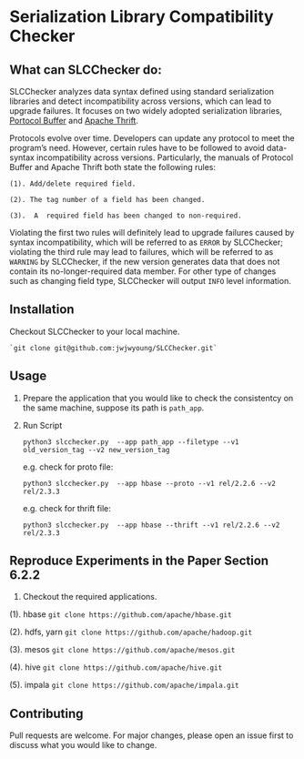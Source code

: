 # Serialization Library Compatibility Checker

## What can SLCChecker do:

SLCChecker analyzes data syntax defined using standard serialization libraries and detect incompatibility across versions, which can lead to upgrade failures. 
It focuses on two widely adopted serialization libraries, [Portocol Buffer](https://developers.google.com/protocol-buffers/docs/proto.) and [Apache Thrift](https://diwakergupta.github.io/thrift-missing-guide/).

Protocols evolve over time. Developers can update any protocol to meet the program’s need. However, certain rules have to be followed to avoid data-syntax incompatibility across versions. Particularly, the manuals of Protocol Buffer and Apache Thrift both state the following rules:

    (1). Add/delete required field. 

    (2). The tag number of a field has been changed.

    (3).  A  required field has been changed to non-required. 

Violating the first two rules will definitely lead to upgrade failures caused by syntax incompatibility, which will be referred to as `ERROR` by SLCChecker; violating the third rule may lead to failures, which will be referred to as `WARNING` by SLCChecker, if the new version generates data that does not contain its no-longer-required data member. For other type of changes such as changing field type,
SLCChecker will output `INFO` level information. 

## Installation

Checkout SLCChecker to your local machine.

    `git clone git@github.com:jwjwyoung/SLCChecker.git`

## Usage
1. Prepare the application that you would like to check the consistentcy on the same machine, suppose its path is `path_app`. 

2. Run Script

    `python3 slcchecker.py  --app path_app --filetype --v1 old_version_tag --v2 new_version_tag`

    e.g. check for proto file:

    `python3 slcchecker.py  --app hbase --proto --v1 rel/2.2.6 --v2 rel/2.3.3`
    
    e.g. check for thrift file:

    `python3 slcchecker.py  --app hbase --thrift --v1 rel/2.2.6 --v2 rel/2.3.3`

## Reproduce Experiments in the Paper Section 6.2.2

1. Checkout the required applications. 

  (1). hbase `git clone https://github.com/apache/hbase.git`
  
  (2). hdfs, yarn `git clone https://github.com/apache/hadoop.git`
  
  (3). mesos `git clone https://github.com/apache/mesos.git`

  (4). hive `git clone https://github.com/apache/hive.git`

  (5). impala `git clone https://github.com/apache/impala.git`

## Contributing

Pull requests are welcome. For major changes, please open an issue first to discuss what you would like to change.

